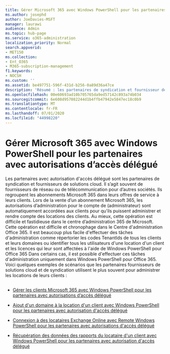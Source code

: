 ```yaml
---
title: Gérer Microsoft 365 avec Windows PowerShell pour les partenaires avec autorisations d’accès délégué
ms.author: josephd
author: JoeDavies-MSFT
manager: laurawi
audience: Admin
ms.topic: hub-page
ms.service: o365-administration
localization_priority: Normal
search.appverid:
- MET150
ms.collection:
- Ent_O365
- M365-subscription-management
f1.keywords:
- NOCSH
ms.custom: ''
ms.assetid: be497751-596f-431d-b256-0a89d36a47ce
description: 'Résumé : les partenaires de syndication et fournisseur de solutions Cloud peuvent utiliser Windows PowerShell pour gérer les locataires de clients Microsoft 365.'
ms.openlocfilehash: 00e60693ad10b705765da9ed57142c893a74b034
ms.sourcegitcommit: 6e608d957082244d1b4ffb47942e5847ec18c0b9
ms.translationtype: MT
ms.contentlocale: fr-FR
ms.lasthandoff: 07/01/2020
ms.locfileid: "44998220"
---
```

# <a name="manage-microsoft-365-with-windows-powershell-for-delegated-access-permissions-dap-partners"></a>Gérer Microsoft 365 avec Windows PowerShell pour les partenaires avec autorisations d’accès délégué

Les partenaires avec autorisation d'accès délégué sont les partenaires de syndication et fournisseurs de solutions cloud. Il s’agit souvent de fournisseurs de réseau ou de télécommunication pour d’autres sociétés. Ils regroupent les abonnements Microsoft 365 dans leurs offres de service à leurs clients. Lors de la vente d’un abonnement Microsoft 365, les autorisations d’administration pour le compte de (administrateur) sont automatiquement accordées aux clients pour qu’ils puissent administrer et rendre compte des locations des clients. Au mieux, cette opération est difficile et fastidieuse dans le centre d’administration 365 de Microsoft. Cette opération est difficile et chronophage dans le Centre d'administration Office 365. Il est beaucoup plus facile d'effectuer des tâches d'administration comme répertorier les codes TenantIds de tous les clients et leurs domaines ou identifier tous les utilisateurs d'une location d'un client et les licences qui leur sont affectées à l'aide de Windows PowerShell pour Office 365 Dans certains cas, il est possible d'effectuer ces tâches d'administration uniquement dans Windows PowerShell pour Office 365. Voici quelques exemples de scénarios que les partenaires fournisseurs de solutions cloud et de syndication utilisent le plus souvent pour administrer les locations de leurs clients :
  
## 

- [Gérer les clients Microsoft 365 avec Windows PowerShell pour les partenaires avec autorisations d’accès délégué](manage-office-365-tenants-with-windows-powershell-for-delegated-access-permissio.md)
    
- [Ajout d'un domaine à la location d'un client avec Windows PowerShell pour les partenaires avec autorisation d'accès délégué](add-a-domain-to-a-client-tenancy-with-windows-powershell-for-delegated-access-pe.md)
    
- [Connexion à des locataires Exchange Online avec Remote Windows PowerShell pour les partenaires avec autorisations d'accès délégué](connect-to-exchange-online-tenants-with-remote-windows-powershell-for-delegated.md)
    
- [Récupération des données des rapports du locataire d'un client avec Windows PowerShell pour les partenaires avec autorisation d'accès délégué](retrieve-customer-tenant-reporting-data-with-windows-powershell-for-delegated-ac.md)
    

    

